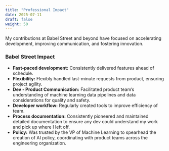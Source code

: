 ```yaml
---
title: "Professional Impact"
date: 2025-07-11
draft: false
weight: 50
---
```

My contributions at Babel Street and beyond have focused on accelerating development, improving communication, and fostering innovation.

### Babel Street Impact
* **Fast-paced development:** Consistently delivered features ahead of schedule.
* **Flexibility:** Flexibly handled last-minute requests from product, ensuring project agility.
* **Dev - Product Communication:** Facilitated product team’s understanding of machine learning data pipelines and data considerations for quality and safety.
* **Developer workflow:** Regularly created tools to improve efficiency of team.
* **Process documentation:** Consistently pioneered and maintained detailed documentation to ensure any dev could understand my work and pick up where I left off.
* **Policy:** Was trusted by the VP of Machine Learning to spearhead the creation of AI policy, coordinating with product teams across the engineering organization.
